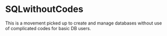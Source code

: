 # SQLwithoutCodes
This is a movement picked up to create and manage databases without use of complicated codes for basic DB users.
